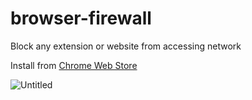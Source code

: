 # browser-firewall
Block any extension or website from accessing network

Install from [Chrome Web Store](https://chromewebstore.google.com/detail/browser-firewall/pnihjpieldkckighiojnlfkgeennledi)

![Untitled](https://github.com/wong2/browser-firewall/assets/321947/23c10729-1f46-4225-9cc6-b5cb058680d6)
